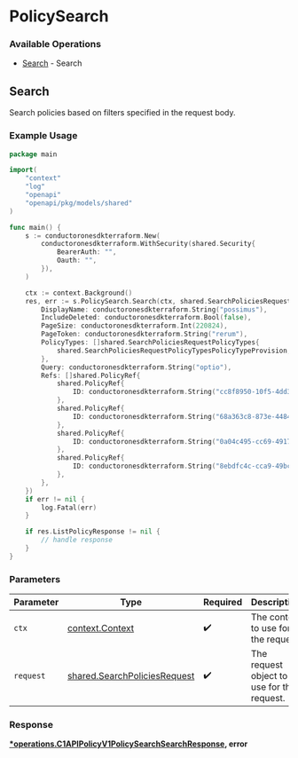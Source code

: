# PolicySearch

### Available Operations

* [Search](#search) - Search

## Search

Search policies based on filters specified in the request body.

### Example Usage

```go
package main

import(
	"context"
	"log"
	"openapi"
	"openapi/pkg/models/shared"
)

func main() {
    s := conductoronesdkterraform.New(
        conductoronesdkterraform.WithSecurity(shared.Security{
            BearerAuth: "",
            Oauth: "",
        }),
    )

    ctx := context.Background()
    res, err := s.PolicySearch.Search(ctx, shared.SearchPoliciesRequest{
        DisplayName: conductoronesdkterraform.String("possimus"),
        IncludeDeleted: conductoronesdkterraform.Bool(false),
        PageSize: conductoronesdkterraform.Int(220824),
        PageToken: conductoronesdkterraform.String("rerum"),
        PolicyTypes: []shared.SearchPoliciesRequestPolicyTypes{
            shared.SearchPoliciesRequestPolicyTypesPolicyTypeProvision,
        },
        Query: conductoronesdkterraform.String("optio"),
        Refs: []shared.PolicyRef{
            shared.PolicyRef{
                ID: conductoronesdkterraform.String("cc8f8950-10f5-4dd3-96fa-1804e54c82f1"),
            },
            shared.PolicyRef{
                ID: conductoronesdkterraform.String("68a363c8-873e-4484-b80b-1f6b8ca275a6"),
            },
            shared.PolicyRef{
                ID: conductoronesdkterraform.String("0a04c495-cc69-4917-9b51-c1bdb1cf4b88"),
            },
            shared.PolicyRef{
                ID: conductoronesdkterraform.String("8ebdfc4c-cca9-49bc-bfc0-b2dce10873e4"),
            },
        },
    })
    if err != nil {
        log.Fatal(err)
    }

    if res.ListPolicyResponse != nil {
        // handle response
    }
}
```

### Parameters

| Parameter                                                                    | Type                                                                         | Required                                                                     | Description                                                                  |
| ---------------------------------------------------------------------------- | ---------------------------------------------------------------------------- | ---------------------------------------------------------------------------- | ---------------------------------------------------------------------------- |
| `ctx`                                                                        | [context.Context](https://pkg.go.dev/context#Context)                        | :heavy_check_mark:                                                           | The context to use for the request.                                          |
| `request`                                                                    | [shared.SearchPoliciesRequest](../../models/shared/searchpoliciesrequest.md) | :heavy_check_mark:                                                           | The request object to use for the request.                                   |


### Response

**[*operations.C1APIPolicyV1PolicySearchSearchResponse](../../models/operations/c1apipolicyv1policysearchsearchresponse.md), error**

